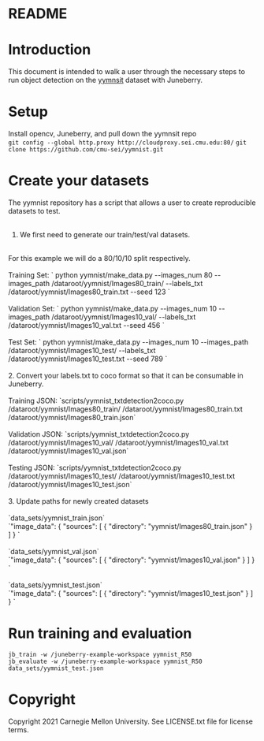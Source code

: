 README
==========

# Introduction

This document is intended to walk a user through the necessary steps to run object detection on the [yymnsit](https://github.com/cmu-sei/yymnist) dataset with Juneberry.

# Setup 
Install opencv, Juneberry, and pull down the yymnsit repo
<br>
`git config --global http.proxy http://cloudproxy.sei.cmu.edu:80/`
`
git clone https://github.com/cmu-sei/yymnist.git
`
# Create your datasets
The yymnist repository has a script that allows a user to create reproducible datasets to test.
<br >
<br >
1. We first need to generate our train/test/val datasets. 
<br>
For this example we will do a 80/10/10 split respectively.
<br>
<br >
Training Set:
`
python yymnist/make_data.py --images_num 80 --images_path /dataroot/yymnist/Images80_train/ --labels_txt /dataroot/yymnist/Images80_train.txt --seed 123
`
<br >
<br>
Validation Set:
`
python yymnist/make_data.py --images_num 10 --images_path /dataroot/yymnist/Images10_val/ --labels_txt /dataroot/yymnist/Images10_val.txt --seed 456
`
<br >
<br>
Test Set:
`
python yymnist/make_data.py --images_num 10 --images_path /dataroot/yymnist/Images10_test/ --labels_txt /dataroot/yymnist/Images10_test.txt --seed 789
`
<br >
<br >
2. Convert your labels.txt to coco format so that it can be consumable in Juneberry. <br>
<br >
Training JSON:
`scripts/yymnist_txtdetection2coco.py /dataroot/yymnist/Images80_train/ /dataroot/yymnist/Images80_train.txt /dataroot/yymnist/Images80_train.json`
<br >
<br>
Validation JSON:
`scripts/yymnist_txtdetection2coco.py /dataroot/yymnist/Images10_val/ /dataroot/yymnist/Images10_val.txt /dataroot/yymnist/Images10_val.json`
<br >
<br>
Testing JSON:
`scripts/yymnist_txtdetection2coco.py /dataroot/yymnist/Images10_test/ /dataroot/yymnist/Images10_test.txt /dataroot/yymnist/Images10_test.json`
<br>
<br>
3. Update paths for newly created datasets
<br>
<br>
`data_sets/yymnist_train.json`
<br>
`"image_data": {
        "sources": [
            {
                "directory": "yymnist/Images80_train.json"
            }
        ]
}
`
<br>
<br>
`data_sets/yymnist_val.json`
<br>
`"image_data": {
        "sources": [
            {
                "directory": "yymnist/Images10_val.json"
            }
        ]
}
`
<br>
<br>
`data_sets/yymnist_test.json`
<br>
`"image_data": {
        "sources": [
            {
                "directory": "yymnist/Images10_test.json"
            }
        ]
}
`

# Run training and evaluation
`jb_train -w /juneberry-example-workspace yymnist_R50 `
<br>
`jb_evaluate -w /juneberry-example-workspace yymnist_R50 data_sets/yymnist_test.json`

# Copyright

Copyright 2021 Carnegie Mellon University.  See LICENSE.txt file for license terms.

